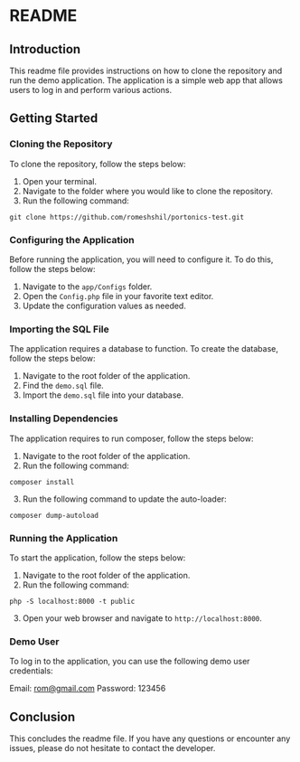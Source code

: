 # README

## Introduction
This readme file provides instructions on how to clone the repository and run the demo application. The application is a simple web app that allows users to log in and perform various actions. 

## Getting Started

### Cloning the Repository
To clone the repository, follow the steps below:

1. Open your terminal.
2. Navigate to the folder where you would like to clone the repository.
3. Run the following command:
```
git clone https://github.com/romeshshil/portonics-test.git
```

### Configuring the Application
Before running the application, you will need to configure it. To do this, follow the steps below:

1. Navigate to the `app/Configs` folder.
2. Open the `Config.php` file in your favorite text editor.
3. Update the configuration values as needed.

### Importing the SQL File
The application requires a database to function. To create the database, follow the steps below:

1. Navigate to the root folder of the application.
2. Find the `demo.sql` file.
3. Import the `demo.sql` file into your database.

### Installing Dependencies
The application requires to run composer, follow the steps below:

1. Navigate to the root folder of the application.
2. Run the following command:
```
composer install
```
3. Run the following command to update the auto-loader:
```
composer dump-autoload
```

### Running the Application
To start the application, follow the steps below:

1. Navigate to the root folder of the application.
2. Run the following command:
```
php -S localhost:8000 -t public
```
3. Open your web browser and navigate to `http://localhost:8000`.

### Demo User
To log in to the application, you can use the following demo user credentials:

Email: rom@gmail.com
Password: 123456

## Conclusion
This concludes the readme file. If you have any questions or encounter any issues, please do not hesitate to contact the developer.
